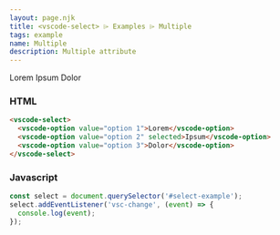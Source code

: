 ```yaml
---
layout: page.njk
title: <vscode-select> ⌲ Examples ⌲ Multiple
tags: example
name: Multiple
description: Multiple attribute
---
```


<vscode-select id="select-example" multiple>
  <vscode-option>Lorem</vscode-option>
  <vscode-option selected>Ipsum</vscode-option>
  <vscode-option>Dolor</vscode-option>
</vscode-select>
<script>
  const select = document.querySelector('#select-example');
  select.addEventListener('vsc-change', (event) => {
    console.log(event);
  });
</script>

### HTML

```html
<vscode-select>
  <vscode-option value="option 1">Lorem</vscode-option>
  <vscode-option value="option 2" selected>Ipsum</vscode-option>
  <vscode-option value="option 3">Dolor</vscode-option>
</vscode-select>
```

### Javascript

```javascript
const select = document.querySelector('#select-example');
select.addEventListener('vsc-change', (event) => {
  console.log(event);
});
```